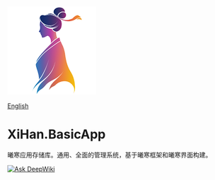 ![logo](./assets/logo.png)

[English](README.md)

# XiHan.BasicApp

曦寒应用存储库。通用、全面的管理系统，基于曦寒框架和曦寒界面构建。

[![Ask DeepWiki](https://deepwiki.com/badge.svg)](https://deepwiki.com/XiHanFun/XiHan.BasicApp)
